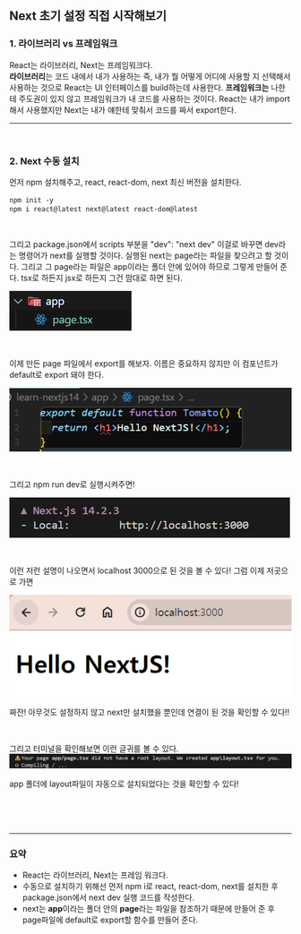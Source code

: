 ## Next 초기 설정 직접 시작해보기

### 1. 라이브러리 vs 프레임워크

React는 라이브러리, Next는 프레임워크다. <br>
**라이브러리**는 코드 내에서 내가 사용하는 즉, 내가 뭘 어떻게 어디에 사용할 지 선택해서 사용하는 것으로 React는 UI 인터페이스를 build하는데 사용한다. **프레임워크는** 나한테 주도권이 있지 않고 프레임워크가 내 코드를 사용하는 것이다. React는 내가 import해서 사용했지만 Next는 내가 얘한테 맞춰서 코드를 짜서 export한다.

---

<br>

### 2. Next 수동 설치

먼저 npm 설치해주고, react, react-dom, next 최신 버전을 설치한다.

```
npm init -y
npm i react@latest next@latest react-dom@latest
```

<br>

그리고 package.json에서 scripts 부분을 "dev": "next dev" 이걸로 바꾸면 dev라는 명령어가 next를 실행할 것이다. 실행된 next는 page라는 파일을 찾으려고 할 것이다. 그리고 그 page라는 파일은 app이라는 폴더 안에 있어야 하므로 그렇게 만들어 준다. tsx로 하든지 jsx로 하든지 그건 맘대로 하면 된다.

![폴더구조](./Image/폴더구조.png)

<br>

이제 만든 page 파일에서 export를 해보자. 이름은 중요하지 않지만 이 컴포넌트가 default로 export 돼야 한다.

![export](./Image/export.png)

<br>

그리고 npm run dev로 실행시켜주면!

![터미널](./Image/터미널2.png)

<br>

이런 저런 설명이 나오면서 localhost 3000으로 된 것을 볼 수 있다!
그럼 이제 저곳으로 가면

![실행후](./Image/hello.png)

짜잔! 아무것도 설정하지 않고 next만 설치했을 뿐인데 연결이 된 것을 확인할 수 있다!!

<br>

그리고 터미널을 확인해보면 이런 글귀를 볼 수 있다.
![터미널](./Image/터미널.png)

app 폴더에 layout파일이 자동으로 설치되었다는 것을 확인할 수 있다!

<br>
<br>
<br>

---

### 요약

- React는 라이브러리, Next는 프레임 워크다.
- 수동으로 설치하기 위해선 먼저 npm i로 react, react-dom, next를 설치한 후 package.json에서 next dev 실행 코드를 작성한다.
- next는 **app**이라는 폴더 안의 **page**라는 파일을 참조하기 때문에 만들어 준 후 page파일에 default로 export할 함수를 만들어 준다.
